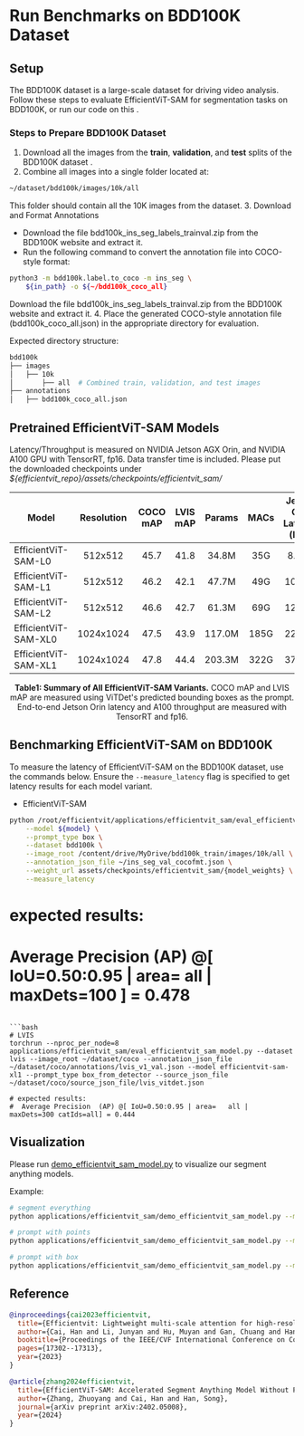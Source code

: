 # Run Benchmarks on BDD100K Dataset

## Setup
The BDD100K dataset is a large-scale dataset for driving video analysis. Follow these steps to evaluate EfficientViT-SAM for segmentation tasks on BDD100K, or run our code on this <colab notebook>.

### Steps to Prepare BDD100K Dataset
1. Download all the images from the **train**, **validation**, and **test** splits of the BDD100K dataset <hyperlink>.
2. Combine all images into a single folder located at:
 ```bash
 ~/dataset/bdd100k/images/10k/all
```
This folder should contain all the 10K images from the dataset.
3. Download and Format Annotations
* Download the file bdd100k_ins_seg_labels_trainval.zip from the BDD100K website and extract it.
* Run the following command to convert the annotation file into COCO-style format:

```bash
python3 -m bdd100k.label.to_coco -m ins_seg \
    ${in_path} -o ${~/bdd100k_coco_all}
```
Download the file bdd100k_ins_seg_labels_trainval.zip from the BDD100K website and extract it.
4. Place the generated COCO-style annotation file (bdd100k_coco_all.json) in the appropriate directory for evaluation.

Expected directory structure:
```bash
bdd100k
├── images
│   ├── 10k
│       ├── all  # Combined train, validation, and test images
├── annotations
│   ├── bdd100k_coco_all.json
```

## Pretrained EfficientViT-SAM Models

Latency/Throughput is measured on NVIDIA Jetson AGX Orin, and NVIDIA A100 GPU with TensorRT, fp16. Data transfer time is included. Please put the downloaded checkpoints under *${efficientvit_repo}/assets/checkpoints/efficientvit_sam/*

| Model         |  Resolution | COCO mAP | LVIS mAP | Params |  MACs | Jetson Orin Latency (bs1) | A100 Throughput (bs16) | Checkpoint |
|----------------------|:----------:|:----------:|:---------:|:------------:|:---------:|:---------:|:------------:|:------------:|
| EfficientViT-SAM-L0 | 512x512 | 45.7 | 41.8 | 34.8M  | 35G | 8.2ms  | 762 images/s | [link](https://huggingface.co/mit-han-lab/efficientvit-sam/resolve/main/efficientvit_sam_l0.pt) |
| EfficientViT-SAM-L1 | 512x512 | 46.2 | 42.1 | 47.7M | 49G |  10.2ms | 638 images/s | [link](https://huggingface.co/mit-han-lab/efficientvit-sam/resolve/main/efficientvit_sam_l1.pt) |
| EfficientViT-SAM-L2 | 512x512 | 46.6 | 42.7 | 61.3M | 69G |  12.9ms | 538 images/s  | [link](https://huggingface.co/mit-han-lab/efficientvit-sam/resolve/main/efficientvit_sam_l2.pt) |
| EfficientViT-SAM-XL0 | 1024x1024 | 47.5 | 43.9 | 117.0M | 185G | 22.5ms  | 278 images/s | [link](https://huggingface.co/mit-han-lab/efficientvit-sam/resolve/main/efficientvit_sam_xl0.pt) |
| EfficientViT-SAM-XL1 | 1024x1024 | 47.8 | 44.4 | 203.3M | 322G | 37.2ms  | 182 images/s | [link](https://huggingface.co/mit-han-lab/efficientvit-sam/resolve/main/efficientvit_sam_xl1.pt) |

<p align="center">
<b> Table1: Summary of All EfficientViT-SAM Variants.</b> COCO mAP and LVIS mAP are measured using ViTDet's predicted bounding boxes as the prompt. End-to-end Jetson Orin latency and A100 throughput are measured with TensorRT and fp16.
</p>

## Benchmarking EfficientViT-SAM on BDD100K
To measure the latency of EfficientViT-SAM on the BDD100K dataset, use the commands below. Ensure the `--measure_latency` flag is specified to get latency results for each model variant.
* EfficientViT-SAM
```bash
python /root/efficientvit/applications/efficientvit_sam/eval_efficientvit_sam_model.py \
    --model ${model} \
    --prompt_type box \
    --dataset bdd100k \
    --image_root /content/drive/MyDrive/bdd100k_train/images/10k/all \
    --annotation_json_file ~/ins_seg_val_cocofmt.json \
    --weight_url assets/checkpoints/efficientvit_sam/{model_weights} \
    --measure_latency
```

# expected results: 
#  Average Precision  (AP) @[ IoU=0.50:0.95 | area=   all | maxDets=100 ] = 0.478
```

```bash
# LVIS
torchrun --nproc_per_node=8 applications/efficientvit_sam/eval_efficientvit_sam_model.py --dataset lvis --image_root ~/dataset/coco --annotation_json_file ~/dataset/coco/annotations/lvis_v1_val.json --model efficientvit-sam-xl1 --prompt_type box_from_detector --source_json_file ~/dataset/coco/source_json_file/lvis_vitdet.json

# expected results: 
#  Average Precision  (AP) @[ IoU=0.50:0.95 | area=   all | maxDets=300 catIds=all] = 0.444
```

## Visualization

Please run [demo_efficientvit_sam_model.py](demo_efficientvit_sam_model.py) to visualize our segment anything models.

Example:

```bash
# segment everything
python applications/efficientvit_sam/demo_efficientvit_sam_model.py --model efficientvit-sam-xl1 --mode all

# prompt with points
python applications/efficientvit_sam/demo_efficientvit_sam_model.py --model efficientvit-sam-xl1 --mode point

# prompt with box
python applications/efficientvit_sam/demo_efficientvit_sam_model.py --model efficientvit-sam-xl1 --mode box --box "[150,70,640,400]"

```

## Reference

```bibtex
@inproceedings{cai2023efficientvit,
  title={Efficientvit: Lightweight multi-scale attention for high-resolution dense prediction},
  author={Cai, Han and Li, Junyan and Hu, Muyan and Gan, Chuang and Han, Song},
  booktitle={Proceedings of the IEEE/CVF International Conference on Computer Vision},
  pages={17302--17313},
  year={2023}
}

@article{zhang2024efficientvit,
  title={EfficientViT-SAM: Accelerated Segment Anything Model Without Performance Loss},
  author={Zhang, Zhuoyang and Cai, Han and Han, Song},
  journal={arXiv preprint arXiv:2402.05008},
  year={2024}
}
```
